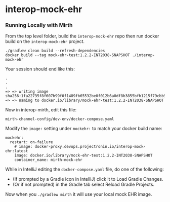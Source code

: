 # interop-mock-ehr

### Running Locally with Mirth

From the top level folder, build the `interop-mock-ehr` repo then
run docker build on the `interop-mock-ehr` project.
```
./gradlew clean build --refresh-dependencies
docker build --tag mock-ehr-test:1.2.2-INT2038-SNAPSHOT ./interop-mock-ehr
```

Your session should end like this:
```
.
.
.
=> => writing image sha256:1fa22735f8f607b99f0f1489fb65532be0f012b6a0df8b3855bfb1215f79cbb9                                                                                                                                                                                                      
=> => naming to docker.io/library/mock-ehr-test:1.2.2-INT2038-SNAPSHOT    
```

Now in interop-mirth, edit this file: 

`mirth-channel-config/dev-env/docker-compose.yaml`

Modify the `image:` setting under `mockehr:` to match your docker build name:
```
mockehr:
  restart: on-failure
    # image: docker-proxy.devops.projectronin.io/interop-mock-ehr:latest
    image: docker.io/library/mock-ehr-test:1.2.2-INT2038-SNAPSHOT
    container_name: mirth-mock-ehr
```

While in IntelliJ editing the `docker-compose.yaml` file, do one of the following:
- (If prompted by a Gradle icon in IntelliJ) click it to Load Gradle Changes.
- (Or if not prompted) in the Gradle tab select Reload Gradle Projects.

Now when you `./gradlew mirth` it will use your local mock EHR image.
